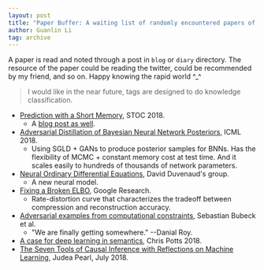 ```yaml
---
layout: post
title: "Paper Buffer: A waiting list of randomly encountered papers of any interesting topics"
author: Guanlin Li
tag: archive
---
```


A paper is read and noted through a post in `blog` or `diary` directory. 
The resource of the paper could be reading the twitter, could be recommended by my friend, and so on. 
Happy knowing the rapid world ^_^

> I would like in the near future, tags are designed to do knowledge classification. 

- [Prediction with a Short Memory](https://theory.stanford.edu/~valiant/papers/Pred_Mem.pdf), STOC 2018. 
  - A [blog post as well](https://theorydish.blog/2017/11/29/prediction-with-a-short-memory/). 
- [Adversarial Distillation of Bayesian Neural Network Posteriors](https://arxiv.org/pdf/1806.10317.pdf), ICML 2018. 
  - Using SGLD + GANs to produce posterior samples for BNNs. Has the flexibility of MCMC + constant memory cost at test time. And it scales easily to hundreds of thousands of network parameters. 
- [Neural Ordinary Differential Equations](https://arxiv.org/abs/1806.07366), David Duvenaud's group. 
  - A new neural model. 
- [Fixing a Broken ELBO](https://arxiv.org/abs/1711.00464), Google Research. 
  - Rate-distortion curve that characterizes the tradeoff between compression and reconstruction accuracy. 
- [Adversarial examples from computational constraints](https://arxiv.org/pdf/1805.10204.pdf), Sebastian Bubeck et al. 
  - "We are finally getting somewhere." --Danial Roy. 
- [A case for deep learning in semantics](http://web.stanford.edu/~cgpotts/temp/pater-commentary-by-potts.pdf), Chris Potts 2018. 
- [The Seven Tools of Causal Inference with Reflections on Machine Learning](http://ftp.cs.ucla.edu/pub/stat_ser/r481.pdf), Judea Pearl, July 2018. 

